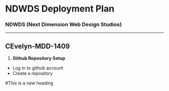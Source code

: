 # NDWDS Deployment Plan
### NDWDS (Next Dimension Web Design Studios)
---
## CEvelyn-MDD-1409

1. **Github Repository Setup**

* Log in to github account
* Create a repository


#This is a new heading